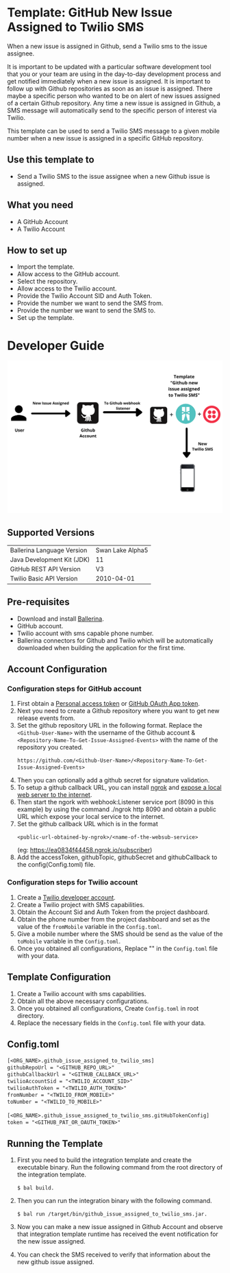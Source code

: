 # Template: GitHub New Issue Assigned to Twilio SMS
When a new issue is assigned in Github, send a Twilio sms to the issue assignee.

It is important to be updated with a particular software development tool that you or your team are using in the day-to-day development process and get notified immediately when a new issue is assigned. It is important to follow up with Github repositories as soon as an issue is assigned. There maybe a specific person who wanted to be on alert of new issues assigned of a certain Github repository. Any time a new issue is assigned in Github, a SMS message will automatically send to the specific person of interest via Twilio. 

This template can be used to send a Twilio SMS message to a given mobile number when a new issue is assigned in a specific GitHub repository.

## Use this template to
- Send a Twilio SMS to the issue assignee when a new Github issue is assigned.

## What you need
- A GitHub Account
- A Twilio Account

## How to set up
- Import the template.
- Allow access to the GitHub account.
- Select the repository.
- Allow access to the Twilio account.
- Provide the Twilio Account SID and Auth Token.
- Provide the number we want to send the SMS from.
- Provide the number we want to send the SMS to.
- Set up the template. 

# Developer Guide
<p align="center">
<img src="./docs/images/template_flow.png?raw=true" alt="Github-Twilio Integration template overview"/>
</p>

## Supported Versions
<table>
  <tr>
   <td>Ballerina Language Version
   </td>
   <td>Swan Lake Alpha5
   </td>
  </tr>
  <tr>
   <td>Java Development Kit (JDK)
   </td>
   <td>11
   </td>
  </tr>
  <tr>
   <td>GitHub REST API Version
   </td>
   <td>V3
   </td>
  </tr>
  <tr>
   <td>Twilio Basic API Version
   </td>
   <td>2010-04-01 
   </td>
  </tr>
</table>

## Pre-requisites
* Download and install [Ballerina](https://ballerinalang.org/downloads/).
* GitHub account.
* Twilio account with sms capable phone number.
* Ballerina connectors for Github and Twilio which will be automatically downloaded when building the application for the first time.


## Account Configuration
### Configuration steps for GitHub account
1. First obtain a [Personal access token](https://docs.github.com/en/github/authenticating-to-github/creating-a-personal-access-token) or [GitHub OAuth App token](https://docs.github.com/en/developers/apps/creating-an-oauth-app).
2. Next you need to create a Github repository where you want to get new release events from.
3. Set the github repository URL in the following format. Replace the `<Github-User-Name>` with the username of the Github account &
`<Repository-Name-To-Get-Issue-Assigned-Events>` with the name of the repository you created.
    ```
    https://github.com/<Github-User-Name>/<Repository-Name-To-Get-Issue-Assigned-Events>
    ```
4. Then you can optionally add a github secret for signature validation.
5. To setup a github callback URL, you can install [ngrok](https://ngrok.com/download) and [expose a local web server to 
the internet](https://ngrok.com/docs).
6. Then start the ngork with webhook:Listener service port (8090 in this example) by using the command ./ngrok http 8090 
and obtain a public URL which expose your local service to the internet.
7. Set the github callback URL which is in the format 
    ```
    <public-url-obtained-by-ngrok>/<name-of-the-websub-service>
    ```
    (eg: https://ea0834f44458.ngrok.io/subscriber)
8. Add the accessToken, githubTopic, githubSecret and githubCallback to the config(Config.toml) file.

### Configuration steps for Twilio account

1. Create a [Twilio developer account](https://www.twilio.com/). 
2. Create a Twilio project with SMS capabilities.
3. Obtain the Account Sid and Auth Token from the project dashboard.
4. Obtain the phone number from the project dashboard and set as the value of the `fromMobile` variable in the `Config.toml`.
5. Give a mobile number where the SMS should be send as the value of the `toMobile` variable in the `Config.toml`.
6. Once you obtained all configurations, Replace "" in the `Config.toml` file with your data.

## Template Configuration
1. Create a Twilio account with sms capabilities.
2. Obtain all the above necessary configurations.
3. Once you obtained all configurations, Create `Config.toml` in root directory.
4. Replace the necessary fields in the `Config.toml` file with your data.

## Config.toml 
```
[<ORG_NAME>.github_issue_assigned_to_twilio_sms]
githubRepoUrl = "<GITHUB_REPO_URL>"
githubCallbackUrl = "<GITHUB_CALLBACK_URL>"
twilioAccountSid = "<TWILIO_ACCOUNT_SID>"
twilioAuthToken = "<TWILIO_AUTH_TOKEN>"
fromNumber = "<TWILIO_FROM_MOBILE>"
toNumber = "<TWILIO_TO_MOBILE>"

[<ORG_NAME>.github_issue_assigned_to_twilio_sms.gitHubTokenConfig]
token = "<GITHUB_PAT_OR_OAUTH_TOKEN>"
```

## Running the Template
1. First you need to build the integration template and create the executable binary. Run the following command from the 
root directory of the integration template. 
    ```
    $ bal build. 
    ```

2. Then you can run the integration binary with the following command. 
    ```
    $ bal run /target/bin/github_issue_assigned_to_twilio_sms.jar. 
    ```

3. Now you can make a new issue assigned in Github Account and observe that integration template runtime has received the event 
notification for the new issue assigned.

4. You can check the SMS received to verify that information about the new github issue assigned. 

